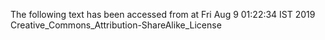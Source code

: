 The following text has been accessed from at Fri Aug 9 01:22:34 IST 2019
Creative_Commons_Attribution-ShareAlike_License
